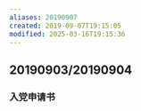 ```yaml
---
aliases: 20190907
created: 2019-09-07T19:15:05
modified: 2025-03-16T19:15:36
---
```


## 20190903/20190904

### 入党申请书
